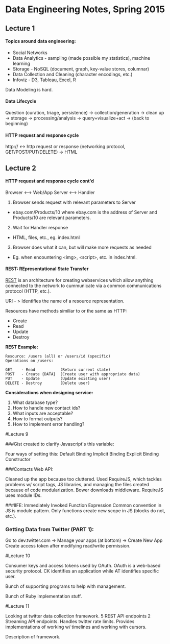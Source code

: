 # Data Engineering Notes, Spring 2015

## Lecture 1

#### Topics around data engineering:
* Social Networks
* Data Analytics - sampling (made possible my statistics), machine learning 
* Storage - NoSQL (document, graph, key-value stores, columnar)
* Data Collection and Cleaning (character encodings, etc.)
* Infoviz - D3, Tableau, Excel, R

Data Modeling is hard.

#### Data Lifecycle
Question (curation, triage, persistence) -> collection/generation -> clean up -> storage -> processing/analysis -> query+visualize+act -> (back to beginning)

#### HTTP request and response cycle
http:// <-> http request or response (networking protocol, GET/POST/PUT/DELETE) -> HTML

## Lecture 2

#### HTTP request and response cycle cont'd

Browser <--> Web/App Server <--> Handler

1. Browser sends request with relevant parameters to Server  
  - ebay.com/Products/10 where ebay.com is the address of Server and Products/10 are relevant parameters.  
2. Wait for Handler response  
  - HTML, files, etc., eg. index.html  
3. Browser does what it can, but will make more requests as needed   
  - Eg. when encountering \<img>, \<script>, etc. in index.html.

#### REST: REpresentational State Transfer

[REST](http://en.wikipedia.org/wiki/Representational_state_transfer "Wiki Link") is an architecture for creating webservices which allow anything connected to the network to cummunicate via a common communications protocol (HTTP, etc.). 

URI - > Identifies the name of a resource representation.

Resources have methods similiar to or the same as HTTP: 
  * Create
  * Read
  * Update
  * Destroy

**REST Example:**
```
Resource: /users (all) or /users/id (specific)
Operations on /users:

GET    - Read           (Return current state)
POST   - Create {DATA}  (Create user with appropriate data)
PUT    - Update         (Update existing user)
DELETE - Destroy        (Delete user)
```

**Considerations when designing service:**  
 1. What database type?  
 2. How to handle new contact ids?  
 3. What inputs are acceptable?  
 4. How to format outputs?  
 5. How to implement error handling?  
 

#Lecture 9

###Gist created to clarify Javascript's this variable: 

Four ways of setting this: 
Default Binding
Implicit Binding
Explicit Binding
Constructor

###Contacts Web API:

Cleaned up the app because too cluttered. 
Used RequireJS, which tackles problems w/ script tags, JS libraries, and managing the files created because of code modularization.
Bower downloads middleware.
RequireJS uses module IDs.

###IIFE: Immediately Invoked Function Expression
Common convention in JS is module pattern.
Only functions create new scope in JS (blocks do not, etc.).

### Getting Data from Twitter (PART 1):
Go to dev.twitter.com -> Manage your apps (at bottom) -> Create New App
Create access token after modifying read/write permission.

#Lecture 10

Consumer keys and access tokens used by OAuth. OAuth is a web-based security protocol. CK identifies an application while AT identifies specific user. 

Bunch of supporting programs to help with management. 

Bunch of Ruby implementation stuff.

#Lecture 11


Looking at twitter data collection framework. 5 REST API endpoints 2 Streaming API endpoints. Handles twitter rate limits. Provides implementations of working w/ timelines and working with cursors. 

Description of framework. 













